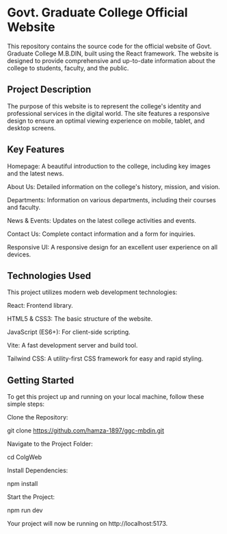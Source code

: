 # Govt. Graduate College Official Website

This repository contains the source code for the official website of Govt. Graduate College M.B.DIN, built using the React framework.
The website is designed to provide comprehensive and up-to-date information about the college to students, faculty, and the public.

## Project Description

The purpose of this website is to represent the college's identity and professional services in the digital world. The site features a responsive design to ensure an optimal viewing experience on mobile, tablet, and desktop screens.

## Key Features

Homepage: A beautiful introduction to the college, including key images and the latest news.

About Us: Detailed information on the college's history, mission, and vision.

Departments: Information on various departments, including their courses and faculty.

News & Events: Updates on the latest college activities and events.

Contact Us: Complete contact information and a form for inquiries.

Responsive UI: A responsive design for an excellent user experience on all devices.

## Technologies Used

This project utilizes modern web development technologies:

React: Frontend library.

HTML5 & CSS3: The basic structure of the website.

JavaScript (ES6+): For client-side scripting.

Vite: A fast development server and build tool.

Tailwind CSS: A utility-first CSS framework for easy and rapid styling.

## Getting Started

To get this project up and running on your local machine, follow these simple steps:

Clone the Repository:

git clone https://github.com/hamza-1897/ggc-mbdin.git

Navigate to the Project Folder:

cd ColgWeb

Install Dependencies:

npm install

Start the Project:

npm run dev

Your project will now be running on http://localhost:5173.

